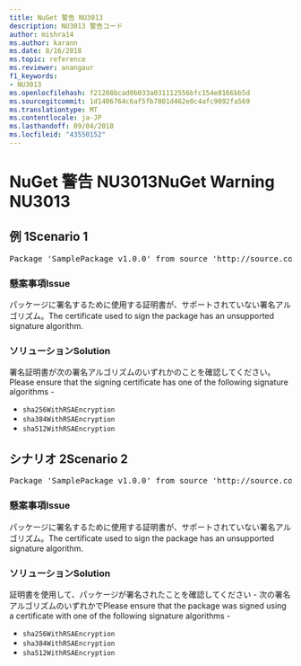 ```yaml
---
title: NuGet 警告 NU3013
description: NU3013 警告コード
author: mishra14
ms.author: karann
ms.date: 8/16/2018
ms.topic: reference
ms.reviewer: anangaur
f1_keywords:
- NU3013
ms.openlocfilehash: f21288bcad0b033a031112556bfc154e8166bb5d
ms.sourcegitcommit: 1d1406764c6af5fb7801d462e0c4afc9092fa569
ms.translationtype: MT
ms.contentlocale: ja-JP
ms.lasthandoff: 09/04/2018
ms.locfileid: "43550152"
---
```

# <a name="nuget-warning-nu3013"></a><span data-ttu-id="2abf1-103">NuGet 警告 NU3013</span><span class="sxs-lookup"><span data-stu-id="2abf1-103">NuGet Warning NU3013</span></span>

## <a name="scenario-1"></a><span data-ttu-id="2abf1-104">例 1</span><span class="sxs-lookup"><span data-stu-id="2abf1-104">Scenario 1</span></span>

<pre>Package 'SamplePackage v1.0.0' from source 'http://source.com/index.json': The signing certificate has an unsupported signature algorithm.</pre>

### <a name="issue"></a><span data-ttu-id="2abf1-105">懸案事項</span><span class="sxs-lookup"><span data-stu-id="2abf1-105">Issue</span></span>

<span data-ttu-id="2abf1-106">パッケージに署名するために使用する証明書が、サポートされていない署名アルゴリズム。</span><span class="sxs-lookup"><span data-stu-id="2abf1-106">The certificate used to sign the package has an unsupported signature algorithm.</span></span>


### <a name="solution"></a><span data-ttu-id="2abf1-107">ソリューション</span><span class="sxs-lookup"><span data-stu-id="2abf1-107">Solution</span></span>

<span data-ttu-id="2abf1-108">署名証明書が次の署名アルゴリズムのいずれかのことを確認してください。</span><span class="sxs-lookup"><span data-stu-id="2abf1-108">Please ensure that the signing certificate has one of the following signature algorithms -</span></span> 
* `sha256WithRSAEncryption`
* `sha384WithRSAEncryption`
* `sha512WithRSAEncryption`



## <a name="scenario-2"></a><span data-ttu-id="2abf1-109">シナリオ 2</span><span class="sxs-lookup"><span data-stu-id="2abf1-109">Scenario 2</span></span>

<pre>Package 'SamplePackage v1.0.0' from source 'http://source.com/index.json': The primary signature's certificate has an unsupported signature algorithm.</pre>

### <a name="issue"></a><span data-ttu-id="2abf1-110">懸案事項</span><span class="sxs-lookup"><span data-stu-id="2abf1-110">Issue</span></span>

<span data-ttu-id="2abf1-111">パッケージに署名するために使用する証明書が、サポートされていない署名アルゴリズム。</span><span class="sxs-lookup"><span data-stu-id="2abf1-111">The certificate used to sign the package has an unsupported signature algorithm.</span></span>


### <a name="solution"></a><span data-ttu-id="2abf1-112">ソリューション</span><span class="sxs-lookup"><span data-stu-id="2abf1-112">Solution</span></span>

<span data-ttu-id="2abf1-113">証明書を使用して、パッケージが署名されたことを確認してください - 次の署名アルゴリズムのいずれかで</span><span class="sxs-lookup"><span data-stu-id="2abf1-113">Please ensure that the package was signed using a certificate with one of the following signature algorithms -</span></span> 
* `sha256WithRSAEncryption`
* `sha384WithRSAEncryption`
* `sha512WithRSAEncryption`


